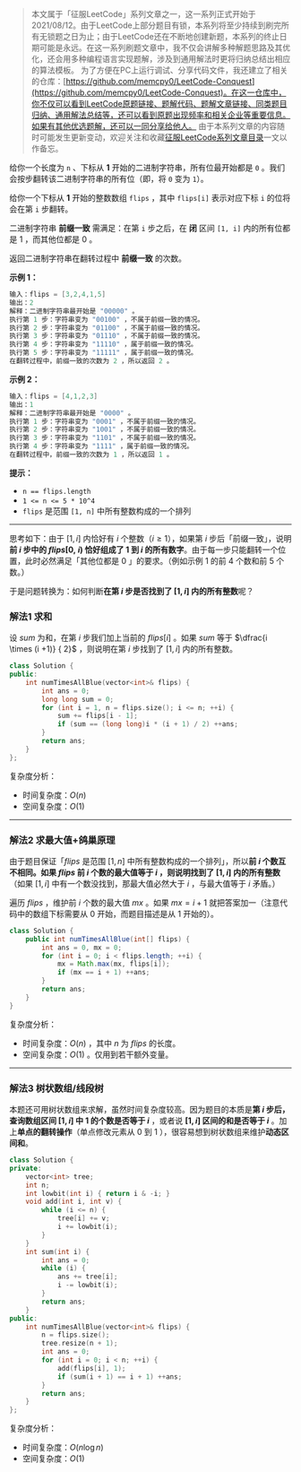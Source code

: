 > 本文属于「征服LeetCode」系列文章之一，这一系列正式开始于2021/08/12。由于LeetCode上部分题目有锁，本系列将至少持续到刷完所有无锁题之日为止；由于LeetCode还在不断地创建新题，本系列的终止日期可能是永远。在这一系列刷题文章中，我不仅会讲解多种解题思路及其优化，还会用多种编程语言实现题解，涉及到通用解法时更将归纳总结出相应的算法模板。
> <b></b>
> 为了方便在PC上运行调试、分享代码文件，我还建立了相关的仓库：[https://github.com/memcpy0/LeetCode-Conquest](https://github.com/memcpy0/LeetCode-Conquest)。在这一仓库中，你不仅可以看到LeetCode原题链接、题解代码、题解文章链接、同类题目归纳、通用解法总结等，还可以看到原题出现频率和相关企业等重要信息。如果有其他优选题解，还可以一同分享给他人。
> <b></b>
> 由于本系列文章的内容随时可能发生更新变动，欢迎关注和收藏[征服LeetCode系列文章目录](https://memcpy0.blog.csdn.net/article/details/119656559)一文以作备忘。

给你一个长度为 `n` 、下标从 **1** 开始的二进制字符串，所有位最开始都是 `0` 。我们会按步翻转该二进制字符串的所有位（即，将 `0` 变为 `1`）。

给你一个下标从 **1** 开始的整数数组 `flips` ，其中 `flips[i]` 表示对应下标 `i` 的位将会在第 `i` 步翻转。

二进制字符串 **前缀一致** 需满足：在第 `i` 步之后，在 **闭** 区间 `[1, i]` 内的所有位都是 1 ，而其他位都是 0 。

返回二进制字符串在翻转过程中 **前缀一致** 的次数。

**示例 1：**
```java
输入：flips = [3,2,4,1,5]
输出：2
解释：二进制字符串最开始是 "00000" 。
执行第 1 步：字符串变为 "00100" ，不属于前缀一致的情况。
执行第 2 步：字符串变为 "01100" ，不属于前缀一致的情况。
执行第 3 步：字符串变为 "01110" ，不属于前缀一致的情况。
执行第 4 步：字符串变为 "11110" ，属于前缀一致的情况。
执行第 5 步：字符串变为 "11111" ，属于前缀一致的情况。
在翻转过程中，前缀一致的次数为 2 ，所以返回 2 。
```
**示例 2：**
```java
输入：flips = [4,1,2,3]
输出：1
解释：二进制字符串最开始是 "0000" 。
执行第 1 步：字符串变为 "0001" ，不属于前缀一致的情况。
执行第 2 步：字符串变为 "1001" ，不属于前缀一致的情况。
执行第 3 步：字符串变为 "1101" ，不属于前缀一致的情况。
执行第 4 步：字符串变为 "1111" ，属于前缀一致的情况。
在翻转过程中，前缀一致的次数为 1 ，所以返回 1 。
```
**提示：**
- `n == flips.length`
- `1 <= n <= 5 * 10^4`
- `flips` 是范围 `[1, n]` 中所有整数构成的一个排列

---
思考如下：由于 $[1,i]$ 内恰好有 $i$ 个整数（$i \ge 1$），如果第 $i$ 步后「前缀一致」，说明**前 $i$ 步中的 $flips[0,\ i)$ 恰好组成了 $1$ 到 $i$ 的所有数字**。由于每一步只能翻转一个位置，此时必然满足「其他位都是 $0$ 」的要求。（例如示例 1 的前 $4$ 个数和前 $5$ 个数。）

于是问题转换为：如何判断**在第 $i$ 步是否找到了 $[1,i]$ 内的所有整数**呢？

### 解法1 求和
设 $sum$ 为和，在第 $i$ 步我们加上当前的 $flips[i]$ 。如果 $sum$ 等于 $\dfrac{i \times (i +1)} { 2}$ ，则说明在第 $i$ 步找到了 $[1, i]$ 内的所有整数。
```cpp
class Solution {
public:
    int numTimesAllBlue(vector<int>& flips) {
        int ans = 0;
        long long sum = 0;
        for (int i = 1, n = flips.size(); i <= n; ++i) {
            sum += flips[i - 1];
            if (sum == (long long)i * (i + 1) / 2) ++ans;
        }
        return ans;
    }
};
```
复杂度分析：
- 时间复杂度：$O(n)$
- 空间复杂度：$O(1)$

---
### 解法2 求最大值+鸽巢原理
由于题目保证「$\textit{flips}$ 是范围 $[1,n]$ 中所有整数构成的一个排列」，所以**前 $i$ 个数互不相同。如果 $flips$ 前 $i$ 个数的最大值等于 $i$ ，则说明找到了 $[1,i]$ 内的所有整数**（如果 $[1, i]$ 中有一个数没找到，那最大值必然大于 $i$ ，与最大值等于 $i$ 矛盾。）

遍历 $\textit{flips}$ ，维护前 $i$ 个数的最大值 $\textit{mx}$ 。如果 $\textit{mx} = i+1$ 就把答案加一（注意代码中的数组下标需要从 $0$ 开始，而题目描述是从 $1$ 开始的）。
```java
class Solution {
    public int numTimesAllBlue(int[] flips) {
        int ans = 0, mx = 0;
        for (int i = 0; i < flips.length; ++i) {
            mx = Math.max(mx, flips[i]);
            if (mx == i + 1) ++ans;
        }
        return ans;
    }
}
```
复杂度分析：
- 时间复杂度：$O(n)$ ，其中 $n$ 为 $\textit{flips}$ 的长度。
- 空间复杂度：$O(1)$ 。仅用到若干额外变量。

---
### 解法3 树状数组/线段树
本题还可用树状数组来求解，虽然时间复杂度较高。因为题目的本质是**第 $i$ 步后，查询数组区间 $[1, i]$ 中 $1$ 的个数是否等于 $i$** ，或者说 **$[1, i]$ 区间的和是否等于 $i$** 。加上**单点的翻转操作**（单点修改元素从 $0$ 到 $1$ ），很容易想到树状数组来维护**动态区间和**。
```cpp
class Solution {
private:
    vector<int> tree;
    int n;
    int lowbit(int i) { return i & -i; }
    void add(int i, int v) {
        while (i <= n) {
            tree[i] += v;
            i += lowbit(i);
        }
    }
    int sum(int i) {
        int ans = 0;
        while (i) {
            ans += tree[i];
            i -= lowbit(i);
        }
        return ans;
    }
public:
    int numTimesAllBlue(vector<int>& flips) {
        n = flips.size();
        tree.resize(n + 1);
        int ans = 0;
        for (int i = 0; i < n; ++i) {
            add(flips[i], 1);
            if (sum(i + 1) == i + 1) ++ans;
        }
        return ans;
    }
};
```
复杂度分析：
- 时间复杂度：$O(n\log n)$
- 空间复杂度：$O(1)$